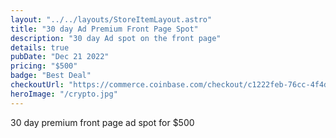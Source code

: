 ```yaml
---
layout: "../../layouts/StoreItemLayout.astro"
title: "30 day Ad Premium Front Page Spot"
description: "30 day Ad spot on the front page"
details: true
pubDate: "Dec 21 2022"
pricing: "$500"
badge: "Best Deal"
checkoutUrl: "https://commerce.coinbase.com/checkout/c1222feb-76cc-4f4d-8c04-0ad653611b0c"
heroImage: "/crypto.jpg"
---
```


30 day premium front page ad spot for $500
